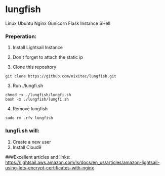 # lungfish
Linux Ubuntu Nginx Gunicorn Flask Instance SHell

### Preperation:
1. Install Lightsail Instance
1. Don't forget to attach the static ip

2. Clone this repository
```
git clone https://github.com/nixitec/lungfish.git
```
3. Run ./lungfi.sh
```
chmod +x ./lungfish/lungfi.sh
bash -x ./lungfish/lungfi.sh
```
4. Remove lungfish
```
sudo rm -rfv lungfish
```



### lungfi.sh will:
1. Create a new user
1. Install Cloud9

###Excellent articles and links:
https://lightsail.aws.amazon.com/ls/docs/en_us/articles/amazon-lightsail-using-lets-encrypt-certificates-with-nginx
